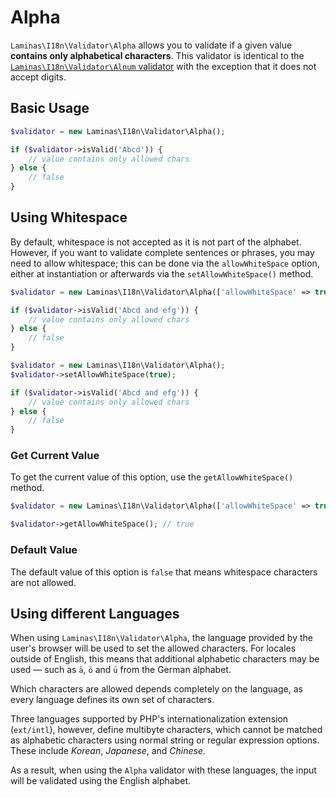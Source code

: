 # Alpha

`Laminas\I18n\Validator\Alpha` allows you to validate if a given value
**contains only alphabetical characters**. This validator is identical to the
[`Laminas\I18n\Validator\Alnum` validator](alnum.md) with the exception that it
does not accept digits.

## Basic Usage

```php
$validator = new Laminas\I18n\Validator\Alpha();

if ($validator->isValid('Abcd')) {
    // value contains only allowed chars
} else {
    // false
}
```

## Using Whitespace

By default, whitespace is not accepted as it is not part of the alphabet.
However, if you want to validate complete sentences or phrases, you may need to
allow whitespace; this can be done via the `allowWhiteSpace` option, either at
instantiation or afterwards via the `setAllowWhiteSpace()` method.

```php fct_label="Constructor Usage"
$validator = new Laminas\I18n\Validator\Alpha(['allowWhiteSpace' => true]);

if ($validator->isValid('Abcd and efg')) {
    // value contains only allowed chars
} else {
    // false
}
```

```php fct_label="Setter Usage"
$validator = new Laminas\I18n\Validator\Alpha();
$validator->setAllowWhiteSpace(true);

if ($validator->isValid('Abcd and efg')) {
    // value contains only allowed chars
} else {
    // false
}
```

### Get Current Value

To get the current value of this option, use the `getAllowWhiteSpace()` method.

```php
$validator = new Laminas\I18n\Validator\Alpha(['allowWhiteSpace' => true]);

$validator->getAllowWhiteSpace(); // true
```

### Default Value

The default value of this option is `false` that means whitespace characters are
not allowed.

## Using different Languages

When using `Laminas\I18n\Validator\Alpha`, the language provided by the user's
browser will be used to set the allowed characters. For locales outside of
English, this means that additional alphabetic characters may be used
&mdash; such as `ä`, `ö` and `ü` from the German alphabet.

Which characters are allowed depends completely on the language, as every
language defines its own set of characters.

Three languages supported by PHP's internationalization extension (`ext/intl`),
however, define multibyte characters, which cannot be matched as alphabetic
characters using normal string or regular expression options. These include
*Korean*, *Japanese*, and *Chinese*.

As a result, when using the `Alpha` validator with these languages, the input
will be validated using the English alphabet.
